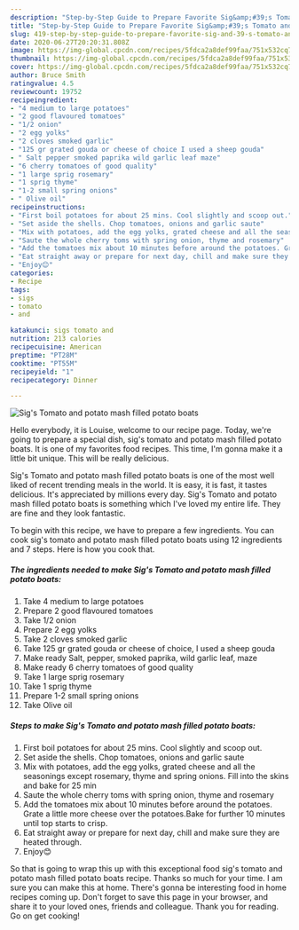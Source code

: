 ```yaml
---
description: "Step-by-Step Guide to Prepare Favorite Sig&amp;#39;s Tomato and potato mash filled potato boats"
title: "Step-by-Step Guide to Prepare Favorite Sig&amp;#39;s Tomato and potato mash filled potato boats"
slug: 419-step-by-step-guide-to-prepare-favorite-sig-and-39-s-tomato-and-potato-mash-filled-potato-boats
date: 2020-06-27T20:20:31.808Z
image: https://img-global.cpcdn.com/recipes/5fdca2a8def99faa/751x532cq70/sigs-tomato-and-potato-mash-filled-potato-boats-recipe-main-photo.jpg
thumbnail: https://img-global.cpcdn.com/recipes/5fdca2a8def99faa/751x532cq70/sigs-tomato-and-potato-mash-filled-potato-boats-recipe-main-photo.jpg
cover: https://img-global.cpcdn.com/recipes/5fdca2a8def99faa/751x532cq70/sigs-tomato-and-potato-mash-filled-potato-boats-recipe-main-photo.jpg
author: Bruce Smith
ratingvalue: 4.5
reviewcount: 19752
recipeingredient:
- "4 medium to large potatoes"
- "2 good flavoured tomatoes"
- "1/2 onion"
- "2 egg yolks"
- "2 cloves smoked garlic"
- "125 gr grated gouda or cheese of choice I used a sheep gouda"
- " Salt pepper smoked paprika wild garlic leaf maze"
- "6 cherry tomatoes of good quality"
- "1 large sprig rosemary"
- "1 sprig thyme"
- "1-2 small spring onions"
- " Olive oil"
recipeinstructions:
- "First boil potatoes for about 25 mins. Cool slightly and scoop out."
- "Set aside the shells. Chop tomatoes, onions and garlic saute"
- "Mix with potatoes, add the egg yolks, grated cheese and all the seasonings except rosemary, thyme and spring onions. Fill into the skins and bake for 25 min"
- "Saute the whole cherry toms with spring onion, thyme and rosemary"
- "Add the tomatoes mix about 10 minutes before around the potatoes. Grate a little more cheese over the potatoes.Bake for further 10 minutes until top starts to crisp."
- "Eat straight away or prepare for next day, chill and make sure they are heated through."
- "Enjoy😊"
categories:
- Recipe
tags:
- sigs
- tomato
- and

katakunci: sigs tomato and 
nutrition: 213 calories
recipecuisine: American
preptime: "PT28M"
cooktime: "PT55M"
recipeyield: "1"
recipecategory: Dinner

---
```



![Sig&#39;s Tomato and potato mash filled potato boats](https://img-global.cpcdn.com/recipes/5fdca2a8def99faa/751x532cq70/sigs-tomato-and-potato-mash-filled-potato-boats-recipe-main-photo.jpg)

Hello everybody, it is Louise, welcome to our recipe page. Today, we're going to prepare a special dish, sig&#39;s tomato and potato mash filled potato boats. It is one of my favorites food recipes. This time, I'm gonna make it a little bit unique. This will be really delicious.



Sig&#39;s Tomato and potato mash filled potato boats is one of the most well liked of recent trending meals in the world. It is easy, it is fast, it tastes delicious. It's appreciated by millions every day. Sig&#39;s Tomato and potato mash filled potato boats is something which I've loved my entire life. They are fine and they look fantastic.


To begin with this recipe, we have to prepare a few ingredients. You can cook sig&#39;s tomato and potato mash filled potato boats using 12 ingredients and 7 steps. Here is how you cook that.

<!--inarticleads1-->

##### The ingredients needed to make Sig&#39;s Tomato and potato mash filled potato boats:

1. Take 4 medium to large potatoes
1. Prepare 2 good flavoured tomatoes
1. Take 1/2 onion
1. Prepare 2 egg yolks
1. Take 2 cloves smoked garlic
1. Take 125 gr grated gouda or cheese of choice, I used a sheep gouda
1. Make ready  Salt, pepper, smoked paprika, wild garlic leaf, maze
1. Make ready 6 cherry tomatoes of good quality
1. Take 1 large sprig rosemary
1. Take 1 sprig thyme
1. Prepare 1-2 small spring onions
1. Take  Olive oil




<!--inarticleads2-->

##### Steps to make Sig&#39;s Tomato and potato mash filled potato boats:

1. First boil potatoes for about 25 mins. Cool slightly and scoop out.
1. Set aside the shells. Chop tomatoes, onions and garlic saute
1. Mix with potatoes, add the egg yolks, grated cheese and all the seasonings except rosemary, thyme and spring onions. Fill into the skins and bake for 25 min
1. Saute the whole cherry toms with spring onion, thyme and rosemary
1. Add the tomatoes mix about 10 minutes before around the potatoes. Grate a little more cheese over the potatoes.Bake for further 10 minutes until top starts to crisp.
1. Eat straight away or prepare for next day, chill and make sure they are heated through.
1. Enjoy😊




So that is going to wrap this up with this exceptional food sig&#39;s tomato and potato mash filled potato boats recipe. Thanks so much for your time. I am sure you can make this at home. There's gonna be interesting food in home recipes coming up. Don't forget to save this page in your browser, and share it to your loved ones, friends and colleague. Thank you for reading. Go on get cooking!
